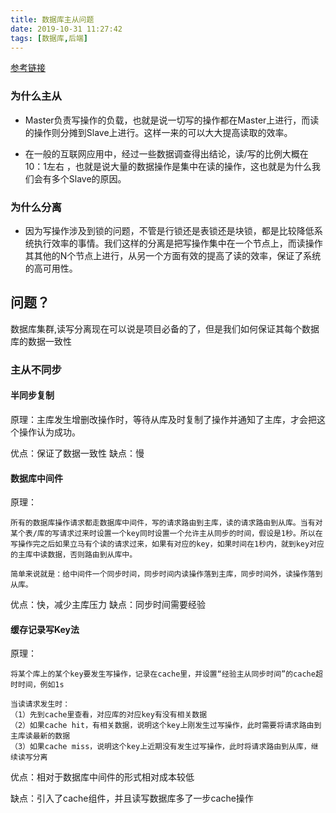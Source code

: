 ```yaml
---
title: 数据库主从问题
date: 2019-10-31 11:27:42
tags: [数据库,后端]
---
```


[参考链接](https://blog.csdn.net/xmh594603296/article/details/82461222)

### 为什么主从

+ Master负责写操作的负载，也就是说一切写的操作都在Master上进行，而读的操作则分摊到Slave上进行。这样一来的可以大大提高读取的效率。

+ 在一般的互联网应用中，经过一些数据调查得出结论，读/写的比例大概在 10：1左右 ，也就是说大量的数据操作是集中在读的操作，这也就是为什么我们会有多个Slave的原因。

### 为什么分离

+ 因为写操作涉及到锁的问题，不管是行锁还是表锁还是块锁，都是比较降低系统执行效率的事情。我们这样的分离是把写操作集中在一个节点上，而读操作其其他的N个节点上进行，从另一个方面有效的提高了读的效率，保证了系统的高可用性。

## 问题？
数据库集群,读写分离现在可以说是项目必备的了，但是我们如何保证其每个数据库的数据一致性

<!--more-->

### 主从不同步

#### 半同步复制

原理：主库发生增删改操作时，等待从库及时复制了操作并通知了主库，才会把这个操作认为成功。

优点：保证了数据一致性
缺点：慢

#### 数据库中间件

原理：
    
    所有的数据库操作请求都走数据库中间件，写的请求路由到主库，读的请求路由到从库。当有对某个表/库的写请求过来时设置一个key同时设置一个允许主从同步的时间，假设是1秒。所以在写操作完之后如果立马有个读的请求过来，如果有对应的key，如果时间在1秒内，就到key对应的主库中读数据，否则路由到从库中。

    简单来说就是：给中间件一个同步时间，同步时间内读操作落到主库，同步时间外，读操作落到从库。

优点：快，减少主库压力
缺点：同步时间需要经验

#### 缓存记录写Key法

原理：

    将某个库上的某个key要发生写操作，记录在cache里，并设置“经验主从同步时间”的cache超时时间，例如1s

    当读请求发生时：
    （1）先到cache里查看，对应库的对应key有没有相关数据
    （2）如果cache hit，有相关数据，说明这个key上刚发生过写操作，此时需要将请求路由到主库读最新的数据
    （3）如果cache miss，说明这个key上近期没有发生过写操作，此时将请求路由到从库，继续读写分离

优点：相对于数据库中间件的形式相对成本较低

缺点：引入了cache组件，并且读写数据库多了一步cache操作
